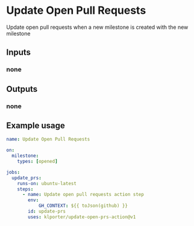 # Update Open Pull Requests
Update open pull requests when a new milestone is created with the new milestone

## Inputs

### none

## Outputs

### none

## Example usage
```yml
name: Update Open Pull Requests

on:
  milestone:
    types: [opened]

jobs:
  update_prs:
    runs-on: ubuntu-latest
    steps:
      - name: Update open pull requests action step
        env:
            GH_CONTEXT: ${{ toJson(github) }}
        id: update-prs
        uses: klporter/update-open-prs-action@v1
```
